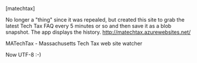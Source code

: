 [matechtax]

No longer a "thing" since it was repealed, but created this site to grab the latest Tech Tax FAQ every 5 minutes or so and then save it as a blob snapshot. The app displays the history. http://matechtax.azurewebsites.net/

MATechTax - Massachusetts Tech Tax web site watcher

Now UTF-8 :-)

